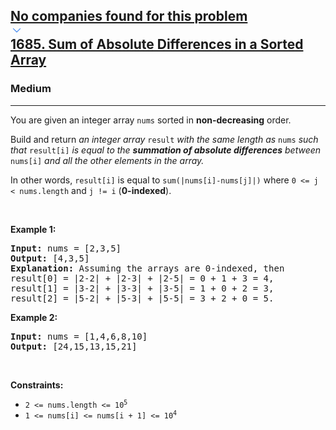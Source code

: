 <h2><a href="https://leetcode.com/problems/sum-of-absolute-differences-in-a-sorted-array/"><div id="big-omega-company-tags"><div id="big-omega-topbar"><div class="companyTagsContainer" style="overflow-x: scroll; flex-wrap: nowrap;"><div class="companyTagsContainer--tag">No companies found for this problem</div></div><div class="companyTagsContainer--chevron"><div><svg version="1.1" id="icon" xmlns="http://www.w3.org/2000/svg" xmlns:xlink="http://www.w3.org/1999/xlink" x="0px" y="0px" viewBox="0 0 32 32" fill="#4087F1" xml:space="preserve" style="width: 20px;"><polygon points="16,22 6,12 7.4,10.6 16,19.2 24.6,10.6 26,12 "></polygon><rect id="_x3C_Transparent_Rectangle_x3E_" class="st0" fill="none" width="32" height="32"></rect></svg></div></div></div></div>1685. Sum of Absolute Differences in a Sorted Array</a></h2><h3>Medium</h3><hr><div><p>You are given an integer array <code>nums</code> sorted in <strong>non-decreasing</strong> order.</p>

<p>Build and return <em>an integer array </em><code>result</code><em> with the same length as </em><code>nums</code><em> such that </em><code>result[i]</code><em> is equal to the <strong>summation of absolute differences</strong> between </em><code>nums[i]</code><em> and all the other elements in the array.</em></p>

<p>In other words, <code>result[i]</code> is equal to <code>sum(|nums[i]-nums[j]|)</code> where <code>0 &lt;= j &lt; nums.length</code> and <code>j != i</code> (<strong>0-indexed</strong>).</p>

<p>&nbsp;</p>
<p><strong class="example">Example 1:</strong></p>

<pre><strong>Input:</strong> nums = [2,3,5]
<strong>Output:</strong> [4,3,5]
<strong>Explanation:</strong> Assuming the arrays are 0-indexed, then
result[0] = |2-2| + |2-3| + |2-5| = 0 + 1 + 3 = 4,
result[1] = |3-2| + |3-3| + |3-5| = 1 + 0 + 2 = 3,
result[2] = |5-2| + |5-3| + |5-5| = 3 + 2 + 0 = 5.
</pre>

<p><strong class="example">Example 2:</strong></p>

<pre><strong>Input:</strong> nums = [1,4,6,8,10]
<strong>Output:</strong> [24,15,13,15,21]
</pre>

<p>&nbsp;</p>
<p><strong>Constraints:</strong></p>

<ul>
	<li><code>2 &lt;= nums.length &lt;= 10<sup>5</sup></code></li>
	<li><code>1 &lt;= nums[i] &lt;= nums[i + 1] &lt;= 10<sup>4</sup></code></li>
</ul>
</div>
